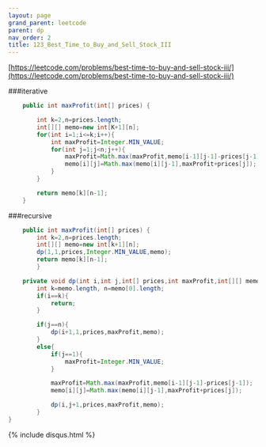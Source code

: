 ```yaml
---
layout: page 
grand_parent: leetcode 
parent: dp 
nav_order: 2 
title: 123_Best_Time_to_Buy_and_Sell_Stock_III
---
```


[https://leetcode.com/problems/best-time-to-buy-and-sell-stock-iii/](https://leetcode.com/problems/best-time-to-buy-and-sell-stock-iii/)

###iterative
```java
    public int maxProfit(int[] prices) {

        int k=2,n=prices.length;
        int[][] memo=new int[K+1][n];
        for(int i=1;i<=k;i++){
            int maxProfit=Integer.MIN_VALUE;
            for(int j=1;j<n;j++){
                maxProfit=Math.max(maxProfit,memo[i-1][j-1]-prices[j-1]);
                memo[i][j]=Math.max(memo[i][j-1],maxProfit+prices[j]);
            }
        }

        return memo[k][n-1];
    }

```

###recursive
```java
    public int maxProfit(int[] prices) {
        int k=2,n=prices.length;
        int[][] memo=new int[k+1][n];
        dp(1,1,prices,Integer.MIN_VALUE,memo);
        return memo[k][n-1];
        }

    private void dp(int i,int j,int[] prices,int maxProfit,int[][] memo){
        int k=memo.length, n=memo[0].length;
        if(i==k){
            return;
        }

        if(j==n){
            dp(i+1,1,prices,maxProfit,memo);
        }
        else{
            if(j==1){
                maxProfit=Integer.MIN_VALUE;
            }

            maxProfit=Math.max(maxProfit,memo[i-1][j-1]-prices[j-1]);
            memo[i][j]=Math.max(memo[i][j-1],maxProfit+prices[j]);

            dp(i,j+1,prices,maxProfit,memo);
        }
}
```
{% include disqus.html %}
